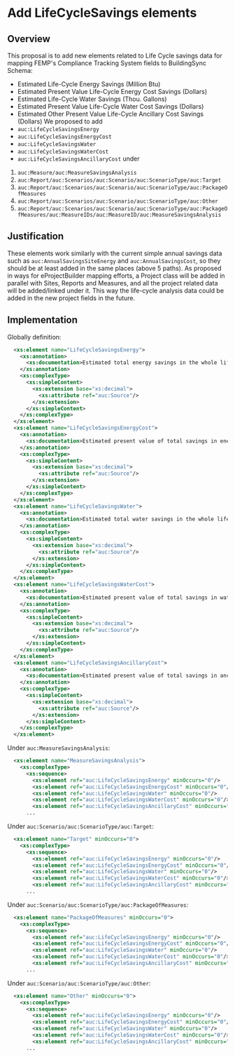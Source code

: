 # Add LifeCycleSavings elements

## Overview

This proposal is to add new elements related to Life Cycle savings data for mapping FEMP's Compliance Tracking System fields to BuildingSync Schema:

- Estimated Life-Cycle Energy Savings (Million Btu)
- Estimated Present Value Life-Cycle Energy Cost Savings (Dollars)
- Estimated Life-Cycle Water Savings (Thou. Gallons)
- Estimated Present Value Life-Cycle Water Cost Savings (Dollars)
- Estimated Other Present Value Life-Cycle Ancillary Cost Savings (Dollars)
  We proposed to add
- `auc:LifeCycleSavingsEnergy`
- `auc:LifeCycleSavingsEnergyCost`
- `auc:LifeCycleSavingsWater`
- `auc:LifeCycleSavingsWaterCost`
- `auc:LifeCycleSavingsAncillaryCost`
  under

1. `auc:Measure/auc:MeasureSavingsAnalysis`
2. `auc:Report/auc:Scenarios/auc:Scenario/auc:ScenarioType/auc:Target`
3. `auc:Report/auc:Scenarios/auc:Scenario/auc:ScenarioType/auc:PackageOfMeasures`
4. `auc:Report/auc:Scenarios/auc:Scenario/auc:ScenarioType/auc:Other`
5. `auc:Report/auc:Scenarios/auc:Scenario/auc:ScenarioType/auc:PackageOfMeasures/auc:MeasureIDs/auc:MeasureID/auc:MeasureSavingsAnalysis`

## Justification

These elements work similarly with the current simple annual savings data such as `auc:AnnualSavingsSiteEnergy` and `auc:AnnualSavingsCost`, so they should be at least added in the same places (above 5 paths).
As proposed in ways for eProjectBuilder mapping efforts, a Project class will be added in parallel with Sites, Reports and Measures, and all the project related data will be added/linked under it. This way the life-cycle analysis data could be added in the new project fields in the future.

## Implementation

Globally definition:

```xml
  <xs:element name="LifeCycleSavingsEnergy">
    <xs:annotation>
      <xs:documentation>Estimated total energy savings in the whole life cycle (MMBtu)</xs:documentation>
    </xs:annotation>
    <xs:complexType>
      <xs:simpleContent>
        <xs:extension base="xs:decimal">
          <xs:attribute ref="auc:Source"/>
        </xs:extension>
      </xs:simpleContent>
    </xs:complexType>
  </xs:element>
  <xs:element name="LifeCycleSavingsEnergyCost">
    <xs:annotation>
      <xs:documentation>Estimated present value of total savings in energy costs in the whole life cycle ($)</xs:documentation>
    </xs:annotation>
    <xs:complexType>
      <xs:simpleContent>
        <xs:extension base="xs:decimal">
          <xs:attribute ref="auc:Source"/>
        </xs:extension>
      </xs:simpleContent>
    </xs:complexType>
  </xs:element>
  <xs:element name="LifeCycleSavingsWater">
    <xs:annotation>
      <xs:documentation>Estimated total water savings in the whole life cycle (gal)</xs:documentation>
    </xs:annotation>
    <xs:complexType>
      <xs:simpleContent>
        <xs:extension base="xs:decimal">
          <xs:attribute ref="auc:Source"/>
        </xs:extension>
      </xs:simpleContent>
    </xs:complexType>
  </xs:element>
  <xs:element name="LifeCycleSavingsWaterCost">
    <xs:annotation>
      <xs:documentation>Estimated present value of total savings in water costs in the whole life cycle ($)</xs:documentation>
    </xs:annotation>
    <xs:complexType>
      <xs:simpleContent>
        <xs:extension base="xs:decimal">
          <xs:attribute ref="auc:Source"/>
        </xs:extension>
      </xs:simpleContent>
    </xs:complexType>
  </xs:element>
  <xs:element name="LifeCycleSavingsAncillaryCost">
    <xs:annotation>
      <xs:documentation>Estimated present value of total savings in ancillary/other costs in the whole life cycle ($)</xs:documentation>
    </xs:annotation>
    <xs:complexType>
      <xs:simpleContent>
        <xs:extension base="xs:decimal">
          <xs:attribute ref="auc:Source"/>
        </xs:extension>
      </xs:simpleContent>
    </xs:complexType>
  </xs:element>
```

Under `auc:MeasureSavingsAnalysis`:

```xml
  <xs:element name="MeasureSavingsAnalysis">
    <xs:complexType>
      <xs:sequence>
        <xs:element ref="auc:LifeCycleSavingsEnergy" minOccurs="0"/>
        <xs:element ref="auc:LifeCycleSavingsEnergyCost" minOccurs="0"/>
        <xs:element ref="auc:LifeCycleSavingsWater" minOccurs="0"/>
        <xs:element ref="auc:LifeCycleSavingsWaterCost" minOccurs="0"/>
        <xs:element ref="auc:LifeCycleSavingsAncillaryCost" minOccurs="0"/>
      ...
```

Under `auc:Scenario/auc:ScenarioType/auc:Target`:

```xml
  <xs:element name="Target" minOccurs="0">
    <xs:complexType>
      <xs:sequence>
        <xs:element ref="auc:LifeCycleSavingsEnergy" minOccurs="0"/>
        <xs:element ref="auc:LifeCycleSavingsEnergyCost" minOccurs="0"/>
        <xs:element ref="auc:LifeCycleSavingsWater" minOccurs="0"/>
        <xs:element ref="auc:LifeCycleSavingsWaterCost" minOccurs="0"/>
        <xs:element ref="auc:LifeCycleSavingsAncillaryCost" minOccurs="0"/>
      ...
```

Under `auc:Scenario/auc:ScenarioType/auc:PackageOfMeasures`:

```xml
  <xs:element name="PackageOfMeasures" minOccurs="0">
    <xs:complexType>
      <xs:sequence>
        <xs:element ref="auc:LifeCycleSavingsEnergy" minOccurs="0"/>
        <xs:element ref="auc:LifeCycleSavingsEnergyCost" minOccurs="0"/>
        <xs:element ref="auc:LifeCycleSavingsWater" minOccurs="0"/>
        <xs:element ref="auc:LifeCycleSavingsWaterCost" minOccurs="0"/>
        <xs:element ref="auc:LifeCycleSavingsAncillaryCost" minOccurs="0"/>
      ...
```

Under `auc:Scenario/auc:ScenarioType/auc:Other`:

```xml
  <xs:element name="Other" minOccurs="0">
    <xs:complexType>
      <xs:sequence>
        <xs:element ref="auc:LifeCycleSavingsEnergy" minOccurs="0"/>
        <xs:element ref="auc:LifeCycleSavingsEnergyCost" minOccurs="0"/>
        <xs:element ref="auc:LifeCycleSavingsWater" minOccurs="0"/>
        <xs:element ref="auc:LifeCycleSavingsWaterCost" minOccurs="0"/>
        <xs:element ref="auc:LifeCycleSavingsAncillaryCost" minOccurs="0"/>
      ...
```

